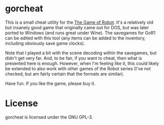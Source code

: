 # gorcheat
This is a small cheat utility for the [The Game of
Robot](http://www.game-of-robot.de/).  It's a relatively old but insanely good
game that originally came out for DOS, but was later ported to Windows (and
runs great under Wine). The savegames for GoR1 can be edited with this tool
(any items can be added to the inventory, including obviously save game
clocks).

Note that I played a bit with the scene decoding within the savegames, but
didn't get very far. And, to be fair, if you want to cheat, then what is
presented here is enough. However, when I'm feeling like it, this could likely
be extended to also work with other games of the Robot series (I've not
checked, but am fairly certain that the formats are similar).

Have fun. If you like the game, please buy it.

# License
gorcheat is licensed under the GNU GPL-3.
